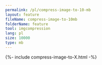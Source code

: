 ```yaml
---
permalink: /pl/compress-image-to-10-mb
layout: feature
fileName: compress-image-to-10mb
folderName: feature
tool: imgcompression
lang: pl
size: 10000
type: mb
---
```


{%- include compress-image-to-X.html -%}
